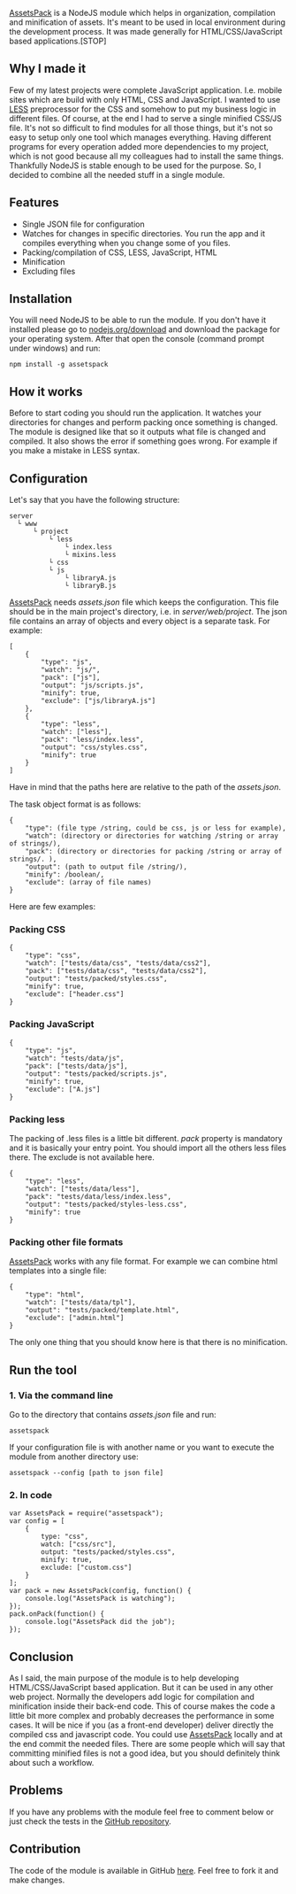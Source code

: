 [AssetsPack](https://github.com/krasimir/assets-pack) is a NodeJS module which helps in organization, compilation and minification of assets. It's meant to be used in local environment during the development process. It was made generally for HTML/CSS/JavaScript based applications.[STOP]

## Why I made it

Few of my latest projects were complete JavaScript application. I.e. mobile sites which are build with only HTML, CSS and JavaScript. I wanted to use [LESS](http://lesscss.org/) preprocessor for the CSS and somehow to put my business logic in different files. Of course, at the end I had to serve a single minified CSS/JS file. It's not so difficult to find modules for all those things, but it's not so easy to setup only one tool which manages everything. Having different programs for every operation added more dependencies to my project, which is not good because all my colleagues had to install the same things. Thankfully NodeJS is stable enough to be used for the purpose. So, I decided to combine all the needed stuff in a single module.

## Features

 - Single JSON file for configuration
 - Watches for changes in specific directories. You run the app and it compiles everything when you change some of you files.
 - Packing/compilation of CSS, LESS, JavaScript, HTML
 - Minification
 - Excluding files

## Installation

You will need NodeJS to be able to run the module. If you don't have it installed please go to [nodejs.org/download](http://nodejs.org/download/) and download the package for your operating system. After that open the console (command prompt under windows) and run:

	npm install -g assetspack

## How it works

Before to start coding you should run the application. It watches your directories for changes and perform packing once something is changed. The module is designed like that so it outputs what file is changed and compiled. It also shows the error if something goes wrong. For example if you make a mistake in LESS syntax.

## Configuration

Let's say that you have the following structure:

	server
	  └ www
	      └ project
	          └ less
	              └ index.less
	              └ mixins.less
	          └ css
	          └ js
	              └ libraryA.js
	              └ libraryB.js

[AssetsPack](https://github.com/krasimir/assets-pack) needs *assets.json* file which keeps the configuration. This file should be in the main project's directory, i.e. in *server/web/project*. The json file contains an array of objects and every object is a separate task. For example:

	[
	    {
	        "type": "js",
	        "watch": "js/",
	        "pack": ["js"],
	        "output": "js/scripts.js",
	        "minify": true,
	        "exclude": ["js/libraryA.js"]
	    },
	    {
	        "type": "less",
	        "watch": ["less"],
	        "pack": "less/index.less",
	        "output": "css/styles.css",
	        "minify": true
	    }
	]

Have in mind that the paths here are relative to the path of the *assets.json*. 

The task object format is as follows:

	{
    	"type": (file type /string, could be css, js or less for example),
	    "watch": (directory or directories for watching /string or array of strings/),
	    "pack": (directory or directories for packing /string or array of strings/. ),
	    "output": (path to output file /string/),
	    "minify": /boolean/,
	    "exclude": (array of file names)
	}

Here are few examples:

### Packing CSS

	{
	    "type": "css",
	    "watch": ["tests/data/css", "tests/data/css2"],
	    "pack": ["tests/data/css", "tests/data/css2"],
	    "output": "tests/packed/styles.css",
	    "minify": true,
	    "exclude": ["header.css"]
	}

### Packing JavaScript

	{
	    "type": "js",
	    "watch": "tests/data/js",
	    "pack": ["tests/data/js"],
	    "output": "tests/packed/scripts.js",
	    "minify": true,
	    "exclude": ["A.js"]
	}

### Packing less
The packing of .less files is a little bit different. *pack* property is mandatory and it is basically your entry point. You should import all the others less files there. The exclude is not available here.

	{
	    "type": "less",
	    "watch": ["tests/data/less"],
	    "pack": "tests/data/less/index.less",
	    "output": "tests/packed/styles-less.css",
	    "minify": true
	}

### Packing other file formats
[AssetsPack](https://github.com/krasimir/assets-pack) works with any file format. For example we can combine html templates into a single file:

	{
	    "type": "html",
	    "watch": ["tests/data/tpl"],
	    "output": "tests/packed/template.html",
	    "exclude": ["admin.html"]
	}

The only one thing that you should know here is that there is no minification.

## Run the tool

### 1. Via the command line

Go to the directory that contains *assets.json* file and run:

	assetspack

If your configuration file is with another name or you want to execute the module from another directory use:

	assetspack --config [path to json file]

### 2. In code

	var AssetsPack = require("assetspack");
	var config = [
	    {
	        type: "css",
	        watch: ["css/src"],
	        output: "tests/packed/styles.css",
	        minify: true,
	        exclude: ["custom.css"]
	    }
	];
	var pack = new AssetsPack(config, function() {
	    console.log("AssetsPack is watching");
	});
	pack.onPack(function() {
	    console.log("AssetsPack did the job"); 
	});

## Conclusion

As I said, the main purpose of the module is to help developing HTML/CSS/JavaScript based application. But it can be used in any other web project. Normally the developers add logic for compilation and minification inside their back-end code. This of course makes the code a little bit more complex and probably decreases the performance in some cases. It will be nice if you (as a front-end developer) deliver directly the compiled css and javascript code. You could use [AssetsPack](https://github.com/krasimir/assets-pack) locally and at the end commit the needed files. There are some people which will say that committing minified files is not a good idea, but you should definitely think about such a workflow.

## Problems

If you have any problems with the module feel free to comment below or just check the tests in the [GitHub repository](https://github.com/krasimir/assets-pack/tree/master/tests).

## Contribution

The code of the module is available in GitHub [here](https://github.com/krasimir/assets-pack). Feel free to fork it and make changes.